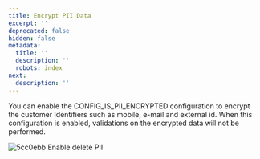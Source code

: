 ```yaml
---
title: Encrypt PII Data
excerpt: ''
deprecated: false
hidden: false
metadata:
  title: ''
  description: ''
  robots: index
next:
  description: ''
---
```

You can enable the CONFIG\_IS\_PII\_ENCRYPTED configuration to encrypt the customer Identifiers such as mobile, e-mail and external id. When this configuration is enabled, validations on the encrypted data will not be performed.

![5cc0ebb Enable delete PII](https://files.readme.io/5cc0ebb-Enable_delete_PII.png)
